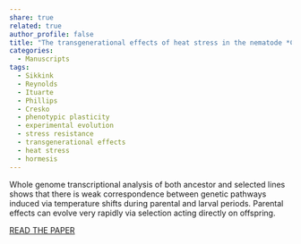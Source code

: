 ```yaml
---
share: true
related: true
author_profile: false
title: "The transgenerational effects of heat stress in the nematode *Caenorhabditis remanei* are negative and rapidly eliminated under direct selection for increased stress resistance in larvae"
categories:
  - Manuscripts
tags:
  - Sikkink
  - Reynolds
  - Ituarte
  - Phillips
  - Cresko
  - phenotypic plasticity
  - experimental evolution
  - stress resistance
  - transgenerational effects
  - heat stress
  - hormesis
---
```


Whole genome transcriptional analysis of both ancestor and selected lines shows that there is weak correspondence between genetic pathways induced via temperature shifts during parental and larval periods. Parental effects can evolve very rapidly via selection acting directly on offspring.

[READ THE PAPER](https://www.g3journal.org/content/4/6/1103.long)

